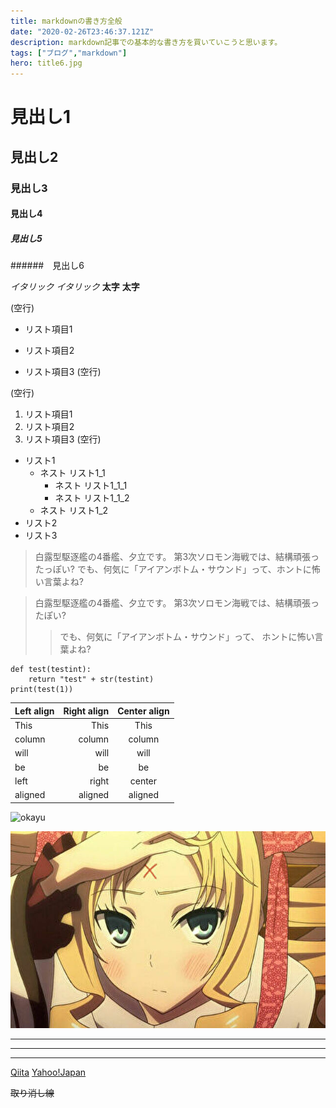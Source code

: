 ```yaml
---
title: markdownの書き方全般
date: "2020-02-26T23:46:37.121Z"
description: markdown記事での基本的な書き方を買いていこうと思います。
tags: ["ブログ","markdown"]
hero: title6.jpg
---
```


# 見出し1
## 見出し2
### 見出し3
#### 見出し4
##### 見出し5
######　見出し6


*イタリック*
_イタリック_
**太字**
__太字__

(空行)
* リスト項目1
+ リスト項目2
- リスト項目3
(空行)

(空行)
1. リスト項目1
2. リスト項目2
3. リスト項目3
(空行)

- リスト1
  - ネスト リスト1_1
     - ネスト リスト1_1_1
     - ネスト リスト1_1_2
  - ネスト リスト1_2
- リスト2
- リスト3


> 白露型駆逐艦の4番艦、夕立です。
> 第3次ソロモン海戦では、結構頑張ったっぽい?
> でも、何気に「アイアンボトム・サウンド」って、ホントに怖い言葉よね?

> 白露型駆逐艦の4番艦、夕立です。
> 第3次ソロモン海戦では、結構頑張ったぽい?
>>でも、何気に「アイアンボトム・サウンド」って、
>>ホントに怖い言葉よね?

```
def test(testint):
    return "test" + str(testint)
print(test(1))
```


| Left align | Right align | Center align |
|:-----------|------------:|:------------:|
| This       |        This |     This     |
| column     |      column |    column    |
| will       |        will |     will     |
| be         |          be |      be      |
| left       |       right |    center    |
| aligned    |     aligned |   aligned    |

![okayu](http://i.imgur.com/Jjwsc.jpg)

![test](title6.jpg)

---
***
* * *

[Qiita](http://qiita.com/)
[Yahoo!Japan](http://www.yahoo.co.jp/)

~~取り消し線~~

